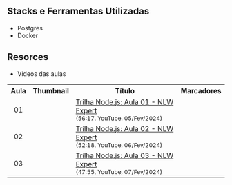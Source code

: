 
## Stacks e Ferramentas Utilizadas

* Postgres
* Docker

## Resorces

* Vídeos das aulas

<table>
  <tr>
    <th>Aula</th>
    <th>Thumbnail</th>
    <th>Título</th>
    <th>Marcadores</th>
  </tr>
  <tr>
    <td align="center">01</td>
    <td><img src="https://img.youtube.com/vi/Nu7-ZAPQkOU/default.jpg" alt=""></td>
    <td>
      <a href="https://www.youtube.com/watch?v=Nu7-ZAPQkOU">Trilha Node.js: Aula 01 - NLW Expert</a><br>
      <sub>(56:17, YouTube, 05/Fev/2024)</sub>
    </td>
    <td>
    </td>
  </tr>
  <tr>
    <td align="center">02</td>
    <td><img src="https://img.youtube.com/vi/dMzbTLl8_yg/default.jpg" alt=""></td>
    <td>
      <a href="https://www.youtube.com/watch?v=dMzbTLl8_yg">Trilha Node.js: Aula 02 - NLW Expert</a><br>
      <sub>(52:18, YouTube, 06/Fev/2024)</sub>
    </td>
    <td>
    </td>
  </tr>
  <tr>
    <td align="center">03</td>
    <td><img src="https://img.youtube.com/vi/fWknZaE7XT8/default.jpg" alt=""></td>
    <td>
      <a href="https://www.youtube.com/watch?v=fWknZaE7XT8">Trilha Node.js: Aula 03 - NLW Expert</a><br>
      <sub>(47:55, YouTube, 07/Fev/2024)</sub>
    </td>
    <td>
      <sub>
      </sub>
    </td>
  </tr>
</table>

&nbsp;
